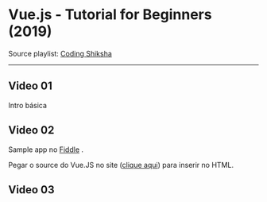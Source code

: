 # Vue.js - Tutorial for Beginners (2019)

Source playlist: [Coding Shiksha](https://www.youtube.com/playlist?list=PL3CDD0Jz5nVFEWa5f2HUiipCsSySsLBg1)

---
## Video 01

Intro básica

## Video 02

Sample app no [Fiddle](http://jsfiddle.net/) .

Pegar o source do Vue.JS no site ([clique aqui](https://vuejs.org/v2/guide/)) para
inserir no HTML.

## Video 03




